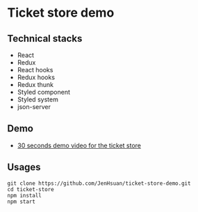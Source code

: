 # Ticket store demo

## Technical stacks
* React
* Redux
* React hooks
* Redux hooks
* Redux thunk
* Styled component
* Styled system
* json-server

## Demo
* [30 seconds demo video for the ticket store](https://www.youtube.com/watch?v=PapBtVnass0&feature=youtu.be)

## Usages
```
git clone https://github.com/JenHsuan/ticket-store-demo.git
cd ticket-store
npm install
npm start
```
